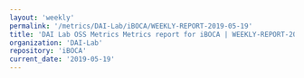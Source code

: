 ```yaml
---
layout: 'weekly'
permalink: '/metrics/DAI-Lab/iBOCA/WEEKLY-REPORT-2019-05-19'
title: 'DAI Lab OSS Metrics Metrics report for iBOCA | WEEKLY-REPORT-2019-05-19'
organization: 'DAI-Lab'
repository: 'iBOCA'
current_date: '2019-05-19'
---
```

